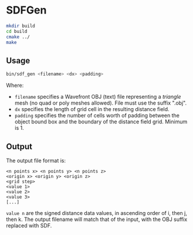 # SDFGen

```bash
mkdir build
cd build
cmake ../
make
```

## Usage

```bash
bin/sdf_gen <filename> <dx> <padding>
```
Where:
  - `filename` specifies a Wavefront OBJ (text) file representing a *triangle* mesh (no quad or poly meshes allowed). File must use the suffix ".obj".
  - `dx` specifies the length of grid cell in the resulting distance field.
  - `padding` specifies the number of cells worth of padding between the object bound box and the boundary of the distance field grid. Minimum is 1.

## Output

The output file format is:
```
<n points x> <n points y> <n points z>
<origin x> <origin y> <origin z>
<grid step>
<value 1> 
<value 2> 
<value 3> 
[...]
```
`value n` are the signed distance data values, in ascending order of i, then j, then k.
The output filename will match that of the input, with the OBJ suffix replaced with SDF.
